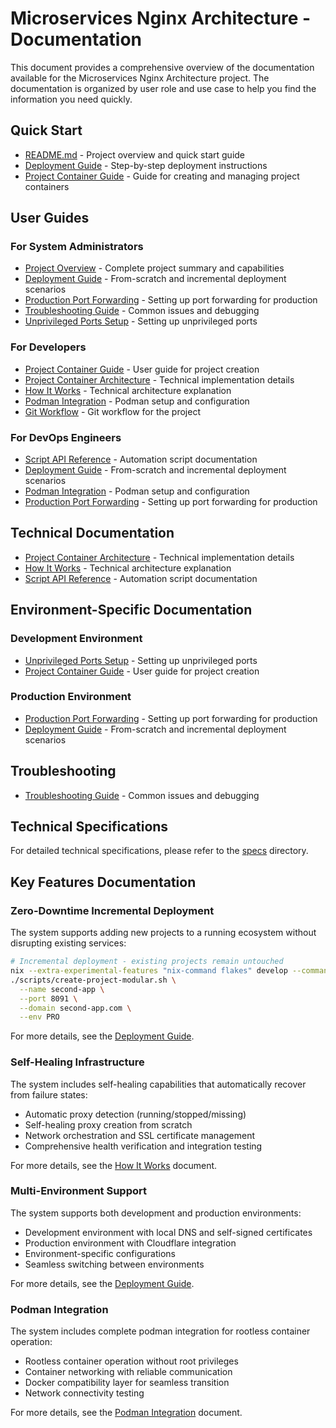 # Microservices Nginx Architecture - Documentation

This document provides a comprehensive overview of the documentation available for the Microservices Nginx Architecture project. The documentation is organized by user role and use case to help you find the information you need quickly.

## Quick Start

- [README.md](../README.md) - Project overview and quick start guide
- [Deployment Guide](deployment-guide.md) - Step-by-step deployment instructions
- [Project Container Guide](project-container-guide.md) - Guide for creating and managing project containers

## User Guides

### For System Administrators

- [Project Overview](project-overview.md) - Complete project summary and capabilities
- [Deployment Guide](deployment-guide.md) - From-scratch and incremental deployment scenarios
- [Production Port Forwarding](production-port-forwarding.md) - Setting up port forwarding for production
- [Troubleshooting Guide](troubleshooting-guide.md) - Common issues and debugging
- [Unprivileged Ports Setup](unprivileged-ports-setup.md) - Setting up unprivileged ports

### For Developers

- [Project Container Guide](project-container-guide.md) - User guide for project creation
- [Project Container Architecture](project-container-architecture.md) - Technical implementation details
- [How It Works](how-it-works.md) - Technical architecture explanation
- [Podman Integration](podman-integration.md) - Podman setup and configuration
- [Git Workflow](git-workflow.md) - Git workflow for the project

### For DevOps Engineers

- [Script API Reference](script-api-reference.md) - Automation script documentation
- [Deployment Guide](deployment-guide.md) - From-scratch and incremental deployment scenarios
- [Podman Integration](podman-integration.md) - Podman setup and configuration
- [Production Port Forwarding](production-port-forwarding.md) - Setting up port forwarding for production

## Technical Documentation

- [Project Container Architecture](project-container-architecture.md) - Technical implementation details
- [How It Works](how-it-works.md) - Technical architecture explanation
- [Script API Reference](script-api-reference.md) - Automation script documentation

## Environment-Specific Documentation

### Development Environment

- [Unprivileged Ports Setup](unprivileged-ports-setup.md) - Setting up unprivileged ports
- [Project Container Guide](project-container-guide.md) - User guide for project creation

### Production Environment

- [Production Port Forwarding](production-port-forwarding.md) - Setting up port forwarding for production
- [Deployment Guide](deployment-guide.md) - From-scratch and incremental deployment scenarios

## Troubleshooting

- [Troubleshooting Guide](troubleshooting-guide.md) - Common issues and debugging

## Technical Specifications

For detailed technical specifications, please refer to the [specs](../specs/SPECS.md) directory.

## Key Features Documentation

### Zero-Downtime Incremental Deployment

The system supports adding new projects to a running ecosystem without disrupting existing services:

```bash
# Incremental deployment - existing projects remain untouched
nix --extra-experimental-features "nix-command flakes" develop --command \
./scripts/create-project-modular.sh \
  --name second-app \
  --port 8091 \
  --domain second-app.com \
  --env PRO
```

For more details, see the [Deployment Guide](deployment-guide.md).

### Self-Healing Infrastructure

The system includes self-healing capabilities that automatically recover from failure states:

- Automatic proxy detection (running/stopped/missing)
- Self-healing proxy creation from scratch
- Network orchestration and SSL certificate management
- Comprehensive health verification and integration testing

For more details, see the [How It Works](how-it-works.md) document.

### Multi-Environment Support

The system supports both development and production environments:

- Development environment with local DNS and self-signed certificates
- Production environment with Cloudflare integration
- Environment-specific configurations
- Seamless switching between environments

For more details, see the [Deployment Guide](deployment-guide.md).

### Podman Integration

The system includes complete podman integration for rootless container operation:

- Rootless container operation without root privileges
- Container networking with reliable communication
- Docker compatibility layer for seamless transition
- Network connectivity testing

For more details, see the [Podman Integration](podman-integration.md) document. 